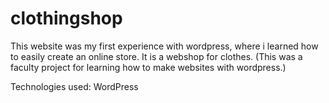 ﻿# clothingshop

This website was my first experience with wordpress, where i learned how to easily create an online store. It is a webshop for clothes. (This was a faculty project for learning how to make websites with wordpress.)

Technologies used: WordPress
